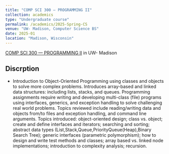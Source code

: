 ```yaml
---
title: "COMP SCI 300 — PROGRAMMING II"
collection: academics
type: "Undergraduate course"
permalink: /academics/2025-Spring-CS
venue: "UW- Madison, Computer Science BS"
date: 2025-01
location: "Madison, Wisconsin"
---
```


[COMP SCI 300 — PROGRAMMING II](https://guide.wisc.edu/courses/comp_sci/) in UW- Madison

Discrption
------
- Introduction to Object-Oriented Programming using classes and objects to solve more complex problems. Introduces array-based and linked data structures: including lists, stacks, and queues. Programming assignments require writing and developing multi-class (file) programs using interfaces, generics, and exception handling to solve challenging real world problems. Topics reviewed include reading/writing data and objects from/to files and exception handling, and command line arguments. Topics introduced: object-oriented design; class vs. object; create and define interfaces and iterators; searching and sorting; abstract data types (List,Stack,Queue,PriorityQueue(Heap),Binary Search Tree); generic interfaces (parametric polymorphism); how to design and write test methods and classes; array based vs. linked node implementations; introduction to complexity analysis; recursion.